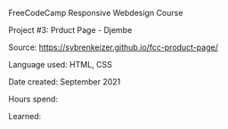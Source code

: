 FreeCodeCamp Responsive Webdesign Course

Project #3: Prduct Page - Djembe

Source: https://sybrenkeizer.github.io/fcc-product-page/

Language used: HTML, CSS

Date created: September 2021

Hours spend: 

Learned:
